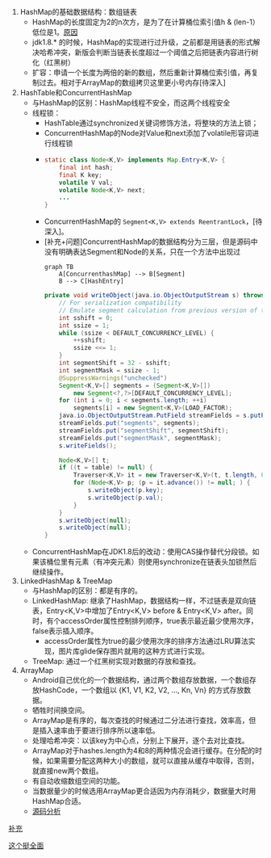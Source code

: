 1. HashMap的基础数据结构：数组链表
    * HashMap的长度固定为2的n次方，是为了在计算桶位索引值h & (len-1）低位是1。[原因](https://www.cnblogs.com/chengxiao/p/6059914.html#t3)
    * jdk1.8.* 的时候，HashMap的实现进行过升级，之前都是用链表的形式解决哈希冲突，新版会判断当链表长度超过一个阈值之后把链表内容进行树化（红黑树）
    * 扩容：申请一个长度为两倍的新的数组，然后重新计算桶位索引值，再复制过去。相对于ArrayMap的数组拷贝这里更小号内存[待深入]
2. HashTable和ConcurrentHashMap
    * 与HashMap的区别：HashMap线程不安全，而这两个线程安全
    * 线程锁：
        * HashTable通过synchronized关键词修饰方法，将整块的方法上锁；
        * ConcurrentHashMap的Node对Value和next添加了volatile形容词进行线程锁
        * 
            ``` java
            static class Node<K,V> implements Map.Entry<K,V> {
                final int hash;
                final K key;
                volatile V val;
                volatile Node<K,V> next;
                ...
            }

            ```
        * ConcurrentHashMap的 ``` Segment<K,V> extends ReentrantLock ```，[待深入]。
        * [补充+问题]ConcurrentHashMap的数据结构分为三层，但是源码中没有明确表达Segment和Node的关系，只在一个方法中出现过
            ```
            graph TB
                A[ConcurrenthashMap] --> B[Segment]
                B --> C[HashEntry]
            ```
            ``` java
            private void writeObject(java.io.ObjectOutputStream s) throws java.io.IOException {
                // For serialization compatibility
                // Emulate segment calculation from previous version of this class
                int sshift = 0;
                int ssize = 1;
                while (ssize < DEFAULT_CONCURRENCY_LEVEL) {
                    ++sshift;
                    ssize <<= 1;
                }
                int segmentShift = 32 - sshift;
                int segmentMask = ssize - 1;
                @SuppressWarnings("unchecked")
                Segment<K,V>[] segments = (Segment<K,V>[])
                    new Segment<?,?>[DEFAULT_CONCURRENCY_LEVEL];
                for (int i = 0; i < segments.length; ++i)
                    segments[i] = new Segment<K,V>(LOAD_FACTOR);
                java.io.ObjectOutputStream.PutField streamFields = s.putFields();
                streamFields.put("segments", segments);
                streamFields.put("segmentShift", segmentShift);
                streamFields.put("segmentMask", segmentMask);
                s.writeFields();

                Node<K,V>[] t;
                if ((t = table) != null) {
                    Traverser<K,V> it = new Traverser<K,V>(t, t.length, 0, t.length);
                    for (Node<K,V> p; (p = it.advance()) != null; ) {
                        s.writeObject(p.key);
                        s.writeObject(p.val);
                    }
                }
                s.writeObject(null);
                s.writeObject(null);
            }
            ```
    * ConcurrentHashMap在JDK1.8后的改动：使用CAS操作替代分段锁。如果该桶位里有元素（有冲突元素）则使用synchronize在链表头加锁然后继续操作。
3. LinkedHashMap & TreeMap
    * 与HashMap的区别：都是有序的。
    * LinkedHashMap: 继承了HashMap，数据结构一样，不过链表是双向链表，Entry<K,V>中增加了Entry<K,V> before & Entry<K,V> after。同时，有个accessOrder属性控制排列顺序，true表示最近最少使用次序，false表示插入顺序。
        * accessOrder属性为true的最少使用次序的排序方法通过LRU算法实现，图片库glide保存图片就用的这种方式进行实现。
    * TreeMap: 通过一个红黑树实现对数据的存放和查找。
4. ArrayMap
    * Android自己优化的一个数据结构，通过两个数组存放数据，一个数组存放HashCode，一个数组以 {K1, V1, K2, V2, ..., Kn, Vn} 的方式存放数据。
    * 牺牲时间换空间。
    * ArrayMap是有序的，每次查找的时候通过二分法进行查找，效率高，但是插入速率由于要进行排序所以速率低。
    * 处理哈希冲突：以该key为中心点，分别上下展开，逐个去对比查找。
    * ArrayMap对于hashes.length为4和8的两种情况会进行缓存。在分配的时候，如果需要分配这两种大小的数组，就可以直接从缓存中取得，否则，就直接new两个数组。
    * 有自动收缩数组空间的功能。
    * 当数据量少的时候选用ArrayMap更合适因为内存消耗少，数据量大时用HashMap合适。
    * [源码分析](https://www.jianshu.com/p/1fb660978b14)

    
[补充](https://www.cnblogs.com/beatIteWeNerverGiveUp/p/5709841.html)

[这个挺全面](https://www.jianshu.com/p/939b8a672070)
